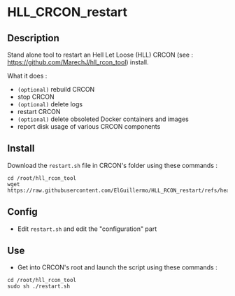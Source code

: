 # HLL_CRCON_restart

## Description
Stand alone tool to restart an Hell Let Loose (HLL) CRCON (see : https://github.com/MarechJ/hll_rcon_tool) install.

What it does :  
- `(optional)` rebuild CRCON  
- stop CRCON  
- `(optional)` delete logs  
- restart CRCON  
- `(optional)` delete obsoleted Docker containers and images  
- report disk usage of various CRCON components

## Install
Download the `restart.sh` file in CRCON's folder using these commands :
```shell
cd /root/hll_rcon_tool
wget https://raw.githubusercontent.com/ElGuillermo/HLL_RCON_restart/refs/heads/main/restart.sh
```

## Config
- Edit `restart.sh` and edit the "configuration" part

## Use
- Get into CRCON's root and launch the script using these commands :
```shell
cd /root/hll_rcon_tool
sudo sh ./restart.sh
```
